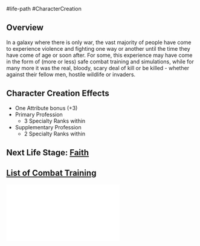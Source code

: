 #life-path #CharacterCreation 
## Overview
In a galaxy where there is only war, the vast majority of people have come to experience violence and fighting one way or another until the time they have come of age or soon after. For some, this experience may have come in the form of (more or less) safe combat training and simulations, while for many more it was the real, bloody, scary deal of kill or be killed - whether against their fellow men, hostile wildlife or invaders.

## Character Creation Effects
* One Attribute bonus (+3)
* Primary Profession
    * 3 Specialty Ranks within
* Supplementary Profession
    * 2 Specialty Ranks within 

## Next Life Stage: [Faith](LifePath/Faith/Faith.md)

## [List of Combat Training](</LifePath/CombatTraining/List of Combat Trainings.md>)
![](</LifePath/CombatTraining/List%20of%20Combat%20Trainings.md>)